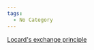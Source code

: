 ```yaml
---
tags:
  - No Category
---
```

[Locard's exchange
principle](http://en.wikipedia.org/wiki/Locard's_exchange_principle)